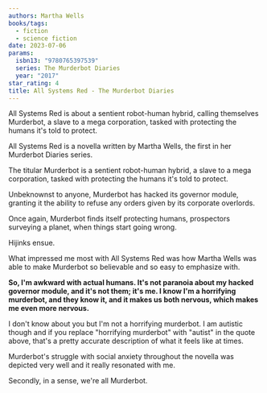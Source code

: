 ```yaml
---
authors: Martha Wells
books/tags:
  - fiction
  - science fiction
date: 2023-07-06
params:
  isbn13: "9780765397539"
  series: The Murderbot Diaries
  year: "2017"
star_rating: 4
title: All Systems Red - The Murderbot Diaries
---
```


All Systems Red is about a sentient robot-human hybrid, calling themselves
Murderbot, a slave to a mega corporation, tasked with protecting the humans it's
told to protect.

<!--more-->

All Systems Red is a novella written by Martha Wells, the first in her Murderbot
Diaries series.

The titular Murderbot is a sentient robot-human hybrid, a slave to a mega
corporation, tasked with protecting the humans it's told to protect.

Unbeknownst to anyone, Murderbot has hacked its governor module, granting it the
ability to refuse any orders given by its corporate overlords.

Once again, Murderbot finds itself protecting humans, prospectors surveying a
planet, when things start going wrong.

Hijinks ensue.

What impressed me most with All Systems Red was how Martha Wells was able to
make Murderbot so believable and so easy to emphasize with.

**So, I'm awkward with actual humans. It's not paranoia about my hacked governor
module, and it's not them; it's me. I know I'm a horrifying murderbot, and they
know it, and it makes us both nervous, which makes me even more nervous.**

I don't know about you but I'm not a horrifying murderbot. I am autistic though
and if you replace "horrifying murderbot" with "autist" in the quote above,
that's a pretty accurate description of what it feels like at times.

Murderbot's struggle with social anxiety throughout the novella was depicted
very well and it really resonated with me.

Secondly, in a sense, we're all Murderbot.
